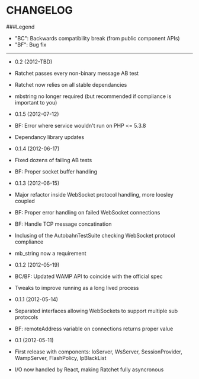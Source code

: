 CHANGELOG
=========

###Legend

* "BC": Backwards compatibility break (from public component APIs)
* "BF": Bug fix

---

* 0.2 (2012-TBD)

 * Ratchet passes every non-binary message AB test
 * Ratchet now relies on all stable dependancies
 * mbstring no longer required (but recommended if compliance is important to you)

* 0.1.5 (2012-07-12)

 * BF: Error where service wouldn't run on PHP <= 5.3.8
 * Dependancy library updates

* 0.1.4 (2012-06-17)

 * Fixed dozens of failing AB tests
 * BF: Proper socket buffer handling

* 0.1.3 (2012-06-15)

 * Major refactor inside WebSocket protocol handling, more loosley coupled
 * BF: Proper error handling on failed WebSocket connections
 * BF: Handle TCP message concatination
 * Inclusing of the AutobahnTestSuite checking WebSocket protocol compliance
 * mb_string now a requirement

* 0.1.2 (2012-05-19)

 * BC/BF: Updated WAMP API to coincide with the official spec
 * Tweaks to improve running as a long lived process

* 0.1.1 (2012-05-14)

 * Separated interfaces allowing WebSockets to support multiple sub protocols
 * BF: remoteAddress variable on connections returns proper value

* 0.1 (2012-05-11)

 * First release with components: IoServer, WsServer, SessionProvider, WampServer, FlashPolicy, IpBlackList
 * I/O now handled by React, making Ratchet fully asyncronous 
